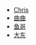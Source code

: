+   [Chris](docs/chris/README.md)
+   [曲曲](docs/ququ/README.md)
+   [鱼哥](docs/yuge/README.md)
+   [大东](docs/dadong/README.md)